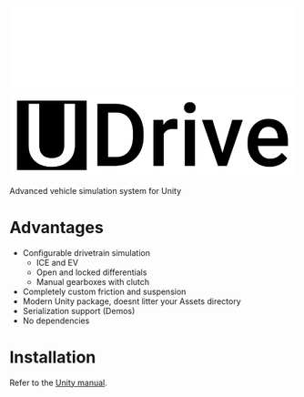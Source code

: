 ![UDrive logo](Branding/UDriveLogoWhite.png#gh-dark-mode-only)
![UDrive logo](Branding/UDriveLogoBlack.png#gh-light-mode-only)

Advanced vehicle simulation system for Unity

# Advantages
* Configurable drivetrain simulation
  * ICE and EV
  * Open and locked differentials
  * Manual gearboxes with clutch
* Completely custom friction and suspension
* Modern Unity package, doesnt litter your Assets directory
* Serialization support (Demos)
* No dependencies

# Installation
Refer to the [Unity manual](https://docs.unity3d.com/Manual/upm-ui-giturl.html).
